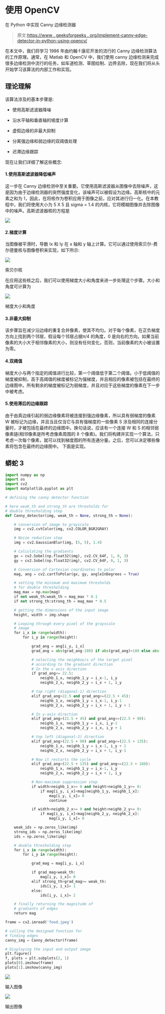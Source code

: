 # 使用 OpenCV

在 Python 中实现 Canny 边缘检测器

> 原文:[https://www . geeksforgeeks . org/implement-canny-edge-detector-in-python-using-opencv/](https://www.geeksforgeeks.org/implement-canny-edge-detector-in-python-using-opencv/)

在本文中，我们将学习 1986 年由约翰·f·康尼开发的流行的 Canny 边缘检测算法的工作原理。通常，在 Matlab 和 OpenCV 中，我们使用 canny 边缘检测来完成很多边缘检测中流行的任务，如车道检测、草图绘制、边界去除，现在我们将从头开始学习该算法的内部工作和实现。

## 理论理解

该算法涉及的基本步骤是:

*   使用高斯滤波器降噪

*   沿水平轴和垂直轴的坡度计算

*   虚假边缘的非最大抑制

*   分离强边缘和弱边缘的双阈值处理

*   迟滞边缘跟踪

现在让我们详细了解这些概念:

#### 1.使用高斯滤波器降低噪声

这一步在 Canny 边缘检测中至关重要。它使用高斯滤波器从图像中去除噪声，这是因为由于边缘检测器的突然强度变化，该噪声可以被假设为边缘。高斯核中的元素之和为 1，因此，在将核作为卷积应用于图像之前，应对其进行归一化。在本教程中，我们将使用大小为 5 X 5 且 sigma = 1.4 的内核，它将模糊图像并去除图像中的噪声。高斯滤波器核的方程是

![](img/aa1d8a7833ae364b5b0cc280fc9e41e0.png)

#### 2.梯度计算

当图像被平滑时，导数 Ix 和 Iy 在 x 轴和 y 轴上计算。它可以通过使用索贝尔-费尔德曼核与图像卷积来实现，如下所示:

![](img/92e2364e5f52bbdb344032114204692c.png)

索贝尔核

在应用这些核之后，我们可以使用梯度大小和角度来进一步处理这个步骤。大小和角度可计算为

![](img/70ff193d252579f85985877e975ace14.png)

梯度大小和角度

#### 3.非最大抑制

该步骤旨在减少沿边缘的重复合并像素，使其不均匀。对于每个像素，在正负梯度方向上找到两个邻居，假设每个邻居占据π/4 的角度，0 是向右的方向。如果当前像素的大小大于相邻像素的大小，则没有任何变化，否则，当前像素的大小被设置为零。

#### 4.双阈值

梯度大小与两个指定的阈值进行比较，第一个阈值低于第二个阈值。小于低阈值的梯度被抑制，高于高阈值的梯度被标记为强梯度，并且相应的像素被包括在最终的边缘图中。所有剩余的梯度被标记为弱梯度，并且对应于这些梯度的像素在下一步中被考虑。

#### 5.使用滞后的边缘跟踪

由于由真边缘引起的弱边缘像素将被连接到强边缘像素，所以具有弱梯度的像素 W 被标记为边缘，并且当且仅当它与具有强梯度的一些像素 S 涉及相同的连接分量时，才被包括在最终的边缘图中。换句话说，应该有一个连接 W 和 S 的相邻弱像素链(相邻像素是所考虑像素周围的 8 个像素)。我们将构建并实现一个算法，只考虑一次每个像素，就可以找到梯度图的所有连通分量。之后，您可以决定哪些像素将包含在最终的边缘图中。
下面是实现。

## 蟒蛇 3

```py
import numpy as np
import os
import cv2
import matplotlib.pyplot as plt

# defining the canny detector function

# here weak_th and strong_th are thresholds for
# double thresholding step
def Canny_detector(img, weak_th = None, strong_th = None):

    # conversion of image to grayscale
    img = cv2.cvtColor(img, cv2.COLOR_BGR2GRAY)

    # Noise reduction step
    img = cv2.GaussianBlur(img, (5, 5), 1.4)

    # Calculating the gradients
    gx = cv2.Sobel(np.float32(img), cv2.CV_64F, 1, 0, 3)
    gy = cv2.Sobel(np.float32(img), cv2.CV_64F, 0, 1, 3)

    # Conversion of Cartesian coordinates to polar
    mag, ang = cv2.cartToPolar(gx, gy, angleInDegrees = True)

    # setting the minimum and maximum thresholds
    # for double thresholding
    mag_max = np.max(mag)
    if not weak_th:weak_th = mag_max * 0.1
    if not strong_th:strong_th = mag_max * 0.5

    # getting the dimensions of the input image 
    height, width = img.shape

    # Looping through every pixel of the grayscale
    # image
    for i_x in range(width):
        for i_y in range(height):

            grad_ang = ang[i_y, i_x]
            grad_ang = abs(grad_ang-180) if abs(grad_ang)>180 else abs(grad_ang)

            # selecting the neighbours of the target pixel
            # according to the gradient direction
            # In the x axis direction
            if grad_ang<= 22.5:
                neighb_1_x, neighb_1_y = i_x-1, i_y
                neighb_2_x, neighb_2_y = i_x + 1, i_y

            # top right (diagonal-1) direction
            elif grad_ang>22.5 and grad_ang<=(22.5 + 45):
                neighb_1_x, neighb_1_y = i_x-1, i_y-1
                neighb_2_x, neighb_2_y = i_x + 1, i_y + 1

            # In y-axis direction
            elif grad_ang>(22.5 + 45) and grad_ang<=(22.5 + 90):
                neighb_1_x, neighb_1_y = i_x, i_y-1
                neighb_2_x, neighb_2_y = i_x, i_y + 1

            # top left (diagonal-2) direction
            elif grad_ang>(22.5 + 90) and grad_ang<=(22.5 + 135):
                neighb_1_x, neighb_1_y = i_x-1, i_y + 1
                neighb_2_x, neighb_2_y = i_x + 1, i_y-1

            # Now it restarts the cycle
            elif grad_ang>(22.5 + 135) and grad_ang<=(22.5 + 180):
                neighb_1_x, neighb_1_y = i_x-1, i_y
                neighb_2_x, neighb_2_y = i_x + 1, i_y

            # Non-maximum suppression step
            if width>neighb_1_x>= 0 and height>neighb_1_y>= 0:
                if mag[i_y, i_x]<mag[neighb_1_y, neighb_1_x]:
                    mag[i_y, i_x]= 0
                    continue

            if width>neighb_2_x>= 0 and height>neighb_2_y>= 0:
                if mag[i_y, i_x]<mag[neighb_2_y, neighb_2_x]:
                    mag[i_y, i_x]= 0

    weak_ids = np.zeros_like(img)
    strong_ids = np.zeros_like(img)             
    ids = np.zeros_like(img)

    # double thresholding step
    for i_x in range(width):
        for i_y in range(height):

            grad_mag = mag[i_y, i_x]

            if grad_mag<weak_th:
                mag[i_y, i_x]= 0
            elif strong_th>grad_mag>= weak_th:
                ids[i_y, i_x]= 1
            else:
                ids[i_y, i_x]= 2

    # finally returning the magnitude of
    # gradients of edges
    return mag

frame = cv2.imread('food.jpeg')

# calling the designed function for
# finding edges
canny_img = Canny_detector(frame)

# Displaying the input and output image 
plt.figure()
f, plots = plt.subplots(2, 1)
plots[0].imshow(frame)
plots[1].imshow(canny_img)
```

![](img/83315764a250aec356c6ceebbf0a39d1.png)

输入图像

![](img/d2ab2bad0c60223d202df9e9de3b4a77.png)

输出图像